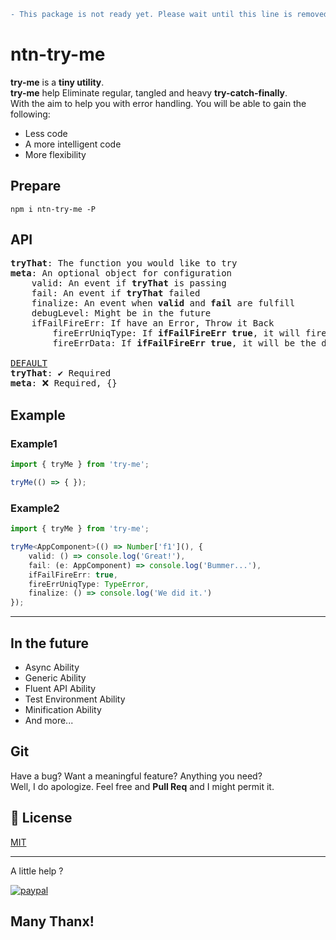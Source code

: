 ```diff
- This package is not ready yet. Please wait until this line is removed.
```

# ntn-try-me
<b>try-me</b> is a __tiny utility__.  
<b>try-me</b> help Eliminate regular, tangled and heavy __try-catch-finally__.  
With the aim to help you with error handling.
You will be able to gain the following:
* Less code
* A more intelligent code
* More flexibility

## Prepare
`npm i ntn-try-me -P`

## API

<pre>
<b>tryThat</b>: The function you would like to try
<b>meta</b>: An optional object for configuration
    valid: An event if <b>tryThat</b> is passing
    fail: An event if <b>tryThat</b> failed
    finalize: An event when <b>valid</b> and <b>fail</b> are fulfill
    debugLevel: Might be in the future
    ifFailFireErr: If have an Error, Throw it Back
        fireErrUniqType: If <b>ifFailFireErr</b> <b>true</b>, it will fire only if the Error Type Equal <b>fireErrUniqType</b>
        fireErrData: If <b>ifFailFireErr</b> <b>true</b>, it will be the data Thrown Back

<u>DEFAULT</u>
<b>tryThat</b>: ✔️ Required
<b>meta</b>: ❌ Required, {}
</pre>

## Example

### Example1

```Typescript
import { tryMe } from 'try-me';

tryMe(() => { });
```
### Example2

```Typescript
import { tryMe } from 'try-me';

tryMe<AppComponent>(() => Number['f1'](), {
    valid: () => console.log('Great!'),
    fail: (e: AppComponent) => console.log('Bummer...'),
    ifFailFireErr: true,
    fireErrUniqType: TypeError,
    finalize: () => console.log('We did it.')
});
```

---

## In the future
* Async Ability
* Generic Ability
* Fluent API Ability
* Test Environment Ability
* Minification Ability
* And more...

## Git
Have a bug? Want a meaningful feature? Anything you need?  
Well, I do apologize. Feel free and __Pull Req__ and I might permit it.

## 📄 License
[MIT](https://choosealicense.com/licenses/mit/)

---

A little help ?  

[![paypal](https://www.paypalobjects.com/en_US/i/btn/btn_donate_SM.gif)](https://paypal.me/netanel0058)

## Many Thanx!
